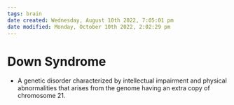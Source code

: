 ```yaml
---
tags: brain
date created: Wednesday, August 10th 2022, 7:05:01 pm
date modified: Monday, October 10th 2022, 2:02:29 pm
---
```


# Down Syndrome
- A genetic disorder characterized by intellectual impairment and physical abnormalities that arises from the genome having an extra copy of chromosome 21.



